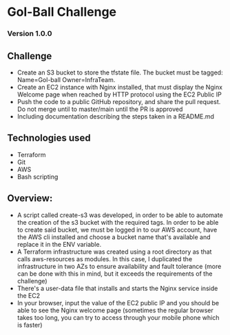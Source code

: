 # Gol-Ball Challenge

### Version 1.0.0

## Challenge
- Create an S3 bucket to store the tfstate file. The bucket must be tagged: Name=Gol-ball Owner=InfraTeam. 
- Create an EC2 instance with Nginx installed, that must display the Nginx Welcome page when reached by HTTP protocol using the EC2 Public IP
- Push the code to a public GitHub repository, and share the pull request. Do not merge until to master/main until the PR is approved
- Including documentation describing the steps taken in a README.md

## Technologies used

- Terraform
- Git
- AWS
- Bash scripting

## Overview:
- A script called create-s3 was developed, in order to be able to automate the creation of the s3 bucket with the required tags. In order to be able to create said bucket, we must be logged in to our AWS account, have the AWS cli installed and choose a bucket name that's available and replace it in the ENV variable.
- A Terraform infrastructure was created using a root directory as that calls aws-resources as modules. In this case, I duplicated the infrastructure in two AZs to ensure availability and fault tolerance (more can be done with this in mind, but it exceeds the requirements of the challenge)
- There's a user-data file that installs and starts the Nginx service inside the EC2
- In your browser, input the value of the EC2 public IP and you should be able to see the Nginx welcome page (sometimes the regular browser takes too long, you can try to access through your mobile phone which is faster)